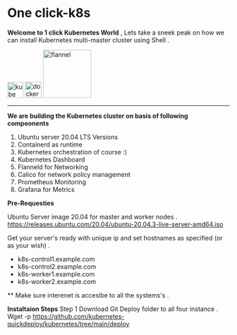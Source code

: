 # One click-k8s
**Welcome to 1 click Kubernetes World** , Lets take a sneek peak on how we can install Kubernetes multi-master cluster using Shell .


<img width="36" alt="kube" src="https://user-images.githubusercontent.com/99710234/154669206-f2927d33-db97-43ac-b8e5-1340692767d6.png"> <img width="37" alt="docker" src="https://user-images.githubusercontent.com/99710234/154669208-eeab2758-d86d-438b-a566-071690820a6a.png"> <img width="109" alt="flannel" src="https://user-images.githubusercontent.com/99710234/154669213-e7153a7e-14b8-4959-8761-9a300348f074.png">

______________________________________________________________________________________________

**We are building the Kubernetes cluster on basis of following compeonents**

1) Ubuntu server 20.04 LTS Versions 
2) Containerd as runtime
3) Kubernetes orchestration of course :)
4) Kubernetes Dashboard
5) Flanneld for Networking
6) Calico for network policy management 
7) Prometheus Monitoring
8) Grafana for Metrics

**Pre-Requesties**

Ubuntu Server image 20.04 for master and worker nodes .
https://releases.ubuntu.com/20.04/ubuntu-20.04.3-live-server-amd64.iso

Get your server's ready with unique ip and set hostnames as specified (or as your wish) .
 * k8s-control1.example.com
 * k8s-control2.example.com
 * k8s-worker1.example.com
 * k8s-worker2.example.com
 
  ** Make sure interenet is accesibe to all the systems's .
  
  **Instaltaion Steps**
  Step 1 
  Download Git Deploy folder to all four instance .
  Wget -p https://github.com/kubernetes-quickdeploy/kubernetes/tree/main/deploy

 
 
  



 
